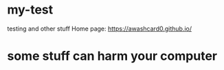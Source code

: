 # my-test
testing and other stuff
Home page: https://awashcard0.github.io/
# some stuff can harm your computer
